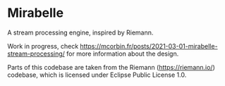 # Mirabelle

A stream processing engine, inspired by Riemann.

Work in progress, check https://mcorbin.fr/posts/2021-03-01-mirabelle-stream-processing/ for more information about the design.

Parts of this codebase are taken from the Riemann (https://riemann.io/) codebase, which is licensed under Eclipse Public License 1.0.
